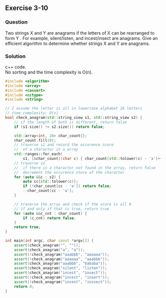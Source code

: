 ## Exercise 3-10
### Question

Two strings X and Y are anagrams if the letters of X can be rearranged
to form Y . For example, silent/listen, and incest/insect are anagrams. Give an
efficient algorithm to determine whether strings X and Y are anagrams.


### Solution

c++ code.  
No sorting and the time complexity is O(n).

```cpp
#include <algorithm>
#include <array>
#include <cassert>
#include <cctype>
#include <string>

// I assume the letter is all in lowercase alphabet 26 letters
// time complexity: O(n)
bool check_anagram(std::string_view s1, std::string_view s2) {
    // if the length of both is different, return false
    if (s1.size() != s2.size()) return false;

    std::array<int, 26> char_count{};
    char_count.fill(0);
    // traverse s1 and record the occurence score
    //  of a charactor in a array
    std::ranges::for_each(
        s1, [&char_count](char c) { char_count[std::tolower(c) - 'a']++; });
    // traverse s2
    //  if there is a charactor not found in the array, return false
    //  decrement the occurence store of the charactor
    for (auto &&c : s2) {
        auto cc{std::tolower(c)};
        if (!char_count[cc - 'a']) return false;
        --char_count[cc - 'a'];
    }

    // traverse the array and check if the score is all 0
    // if and only if that is true, return true
    for (auto &&c_cnt : char_count) {
        if (c_cnt) return false;
    }
    return true;
}

int main(int argc, char const *argv[]) {
    assert(check_anagram("", ""));
    assert(check_anagram("a", "a"));
    assert(!check_anagram("aaabbb", "aaaaaa"));
    assert(!check_anagram("aaaaaa", "aaabbb"));
    assert(check_anagram("aaabbb", "bababa"));
    assert(check_anagram("silent", "listen"));
    assert(check_anagram("incest", "insect"));
    assert(!check_anagram("incest", "insert"));
    assert(!check_anagram("incest", "inssect"));
    return 0;
}

```
